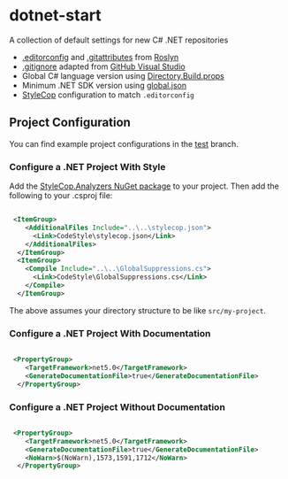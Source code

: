 # dotnet-start

A collection of default settings for new C# .NET repositories

- [.editorconfig](https://editorconfig.org) and [.gitattributes](https://www.git-scm.com/docs/gitattributes) from [Roslyn](https://raw.githubusercontent.com/dotnet/roslyn/master/.editorconfig)
- [.gitignore](https://git-scm.com/docs/gitignore) adapted from [GitHub Visual Studio](https://github.com/github/gitignore/blob/master/VisualStudio.gitignore)
- Global C# language version using [Directory.Build.props](https://docs.microsoft.com/en-us/visualstudio/msbuild/customize-your-build)
- Minimum .NET SDK version using [global.json](https://docs.microsoft.com/en-us/dotnet/core/tools/global-json)
- [StyleCop](https://github.com/DotNetAnalyzers/StyleCopAnalyzers) configuration to match `.editorconfig`

## Project Configuration

You can find example project configurations in the [test](https://github.com/build-ship-repeat/dotnet-start/tree/test) branch.

### Configure a .NET Project With Style

Add the [StyleCop.Analyzers NuGet package](https://www.nuget.org/packages/StyleCop.Analyzers) to your project.
Then add the following to your .csproj file:

```xml

 <ItemGroup>
    <AdditionalFiles Include="..\..\stylecop.json">
      <Link>CodeStyle\stylecop.json</Link>
    </AdditionalFiles>
  </ItemGroup>
  <ItemGroup>
    <Compile Include="..\..\GlobalSuppressions.cs">
      <Link>CodeStyle\GlobalSuppressions.cs</Link>
    </Compile>
  </ItemGroup>

```

The above assumes your directory structure to be like `src/my-project`.


### Configure a .NET Project With Documentation

```xml

 <PropertyGroup>
    <TargetFramework>net5.0</TargetFramework>
    <GenerateDocumentationFile>true</GenerateDocumentationFile>
  </PropertyGroup>

```

### Configure a .NET Project Without Documentation


```xml

 <PropertyGroup>
    <TargetFramework>net5.0</TargetFramework>
    <GenerateDocumentationFile>true</GenerateDocumentationFile>
    <NoWarn>$(NoWarn),1573,1591,1712</NoWarn>
  </PropertyGroup>

```
